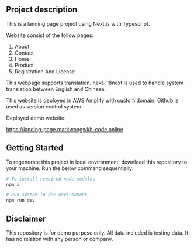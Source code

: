 ## Project description

This is a landing page project using Next.js with Typescript.

Website consist of the follow pages:
1. About
2. Contact
3. Home
4. Product
5. Registration And License

This webpage supports translation. next-i18next is used to handle system translation between English and Chinese.

This website is deployed in AWS Amplify with custom domain. Github is used as version control system.

Deployed demo website:

https://landing-page.markwongwkh-code.online

## Getting Started

To regenerate this project in local environment, download this repository to your machine. Run the below command sequentially:

```bash
# To install required node modules
npm i

# Run system in dev environment
npm run dev
```

## Disclaimer

This repository is for demo purpose only. All data included is testing data. It has no relation with any person or company.
